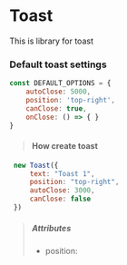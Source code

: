 
# Toast
This is library for toast

### Default toast settings
```js
const DEFAULT_OPTIONS = {
    autoClose: 5000,
    position: 'top-right',
    canClose: true,
    onClose: () => { }
}
```


> #### How create toast
   ```js
    new Toast({
        text: "Toast 1",
        position: "top-right",
        autoClose: 3000,
        canClose: false
    })
   ```
> ##### Attributes
> - position:

